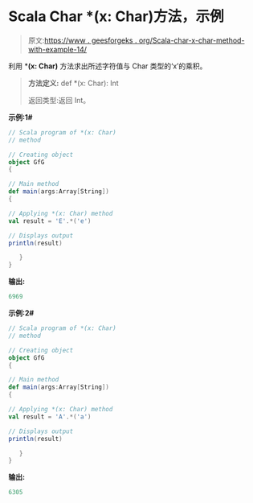 # Scala Char *(x: Char)方法，示例

> 原文:[https://www . geesforgeks . org/Scala-char-x-char-method-with-example-14/](https://www.geeksforgeeks.org/scala-char-x-char-method-with-example-14/)

利用 ***(x: Char)** 方法求出所述字符值与 Char 类型的‘x’的乘积。

> **方法定义:** def *(x: Char): Int
> 
> 返回类型:返回 Int。

**示例:1#**

```scala
// Scala program of *(x: Char)
// method

// Creating object
object GfG
{  

// Main method
def main(args:Array[String])
{

// Applying *(x: Char) method 
val result = 'E'.*('e')

// Displays output
println(result)

   }
} 
```

**输出:**

```scala
6969

```

**示例:2#**

```scala
// Scala program of *(x: Char)
// method

// Creating object
object GfG
{  

// Main method
def main(args:Array[String])
{

// Applying *(x: Char) method
val result = 'A'.*('a')

// Displays output
println(result)

   }
} 
```

**输出:**

```scala
6305

```